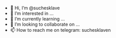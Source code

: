 - 👋 Hi, I’m @suchesklave
- 👀 I’m interested in ...
- 🌱 I’m currently learning ...
- 💞️ I’m looking to collaborate on ...
- 📫 How to reach me on telegram: suchesklaven

<!---
suchesklave/suchesklave is a ✨ special ✨ repository because its `README.md` (this file) appears on your GitHub profile.
You can click the Preview link to take a look at your changes.
--->
